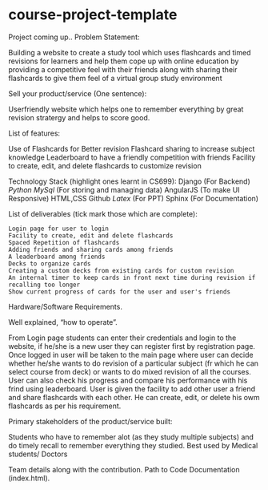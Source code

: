 # course-project-template
Project coming up..
Problem Statement:

Building a website to create a study tool which uses flashcards and timed revisions for learners and help them cope up with online education by providing a competitive feel with their friends along with sharing their flashcards to give them feel of a virtual group study environment


Sell your product/service (One sentence):

Userfriendly website which helps one to remember everything by great revision stratergy and helps to score good. 

List of features:

Use of Flashcards for Better revision
Flashcard sharing to increase subject knowledge
Leaderboard to have a friendly competition with friends
Facility to create, edit, and delete flashcards to customize revision



Technology Stack (highlight ones learnt in CS699):
   Django (For Backend)
   *Python*
   *MySql* (For storing and managing data)
   AngularJS (To make UI Responsive)
   HTML,CSS
   Github 
   *Latex* (For PPT)
   Sphinx (For Documentation)


List of deliverables (tick mark those which are complete):

    Login page for user to login 
    Facility to create, edit and delete flashcards
    Spaced Repetition of flashcards
    Adding friends and sharing cards among friends
    A leaderboard among friends
    Decks to organize cards
    Creating a custom decks from existing cards for custom revision
    An internal timer to keep cards in front next time during revision if recalling too longer
    Show current progress of cards for the user and user's friends


Hardware/Software Requirements.



Well explained, “how to operate”.

From Login page students can enter their credentials and login to the website, if he/she is a new user they can register first by registration page. Once logged in user will be taken to the main page where user can decide whether he/she wants to do revision of a particular subject (fr which he can select course from deck) or wants to do mixed revision of all the courses. User can also check his progress and compare his performance with his frind using leaderboard. User is given the facility to add other user a friend and share flashcards with each other. He can create, edit, or delete his owm flashcards as per his requirement. 



Primary stakeholders of the product/service built:

Students who have to remember alot (as they study multiple subjects) and do timely recall to remember everything they studied.
Best used by Medical students/ Doctors
 

Team details along with the contribution.
Path to Code Documentation (index.html).
